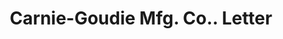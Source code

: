 ---
doi: 10.7916/D8WT059G
date_other: '1917'
date_other_textual: '1917'
form: correspondence
genre:
- Letters (correspondence)
name:
- Carnie-Goudie Mfg. Co.
object_in_context_url: https://biggert.cul.columbia.edu/items/view/ave_biggert_00689
subject_hierarchical_geographic:
- Kansas City, Missouri, United States
subject_name:
- Carnie-Goudie Mfg. Co.
title: Carnie-Goudie Mfg. Co.. Letter
sort_title: Carnie-Goudie Mfg. Co.. Letter
call_number: ave_biggert_00689
coordinates:
- 39.099722222222226,-94.57833333333333
pid: ave_biggert_00689
identifiers: ave_biggert_00689
permalink: /biggert/ave_biggert_00689/
layout: iiif-image-page
---